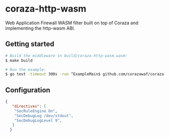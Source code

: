 # coraza-http-wasm

Web Application Firewall WASM filter built on top of Coraza and implementing the http-wasm ABI.

## Getting started

```bash
# Build the middleware in build/coraza-http-wasm.wasm:
$ make build

# Run the example:
$ go test -timeout 300s -run ^ExampleMain$ github.com/corazawaf/coraza-http-wasm
```

## Configuration

```json
{
   "directives": [
    "SecRuleEngine On",
    "SecDebugLog /dev/stdout",
    "SecDebugLogLevel 9",
   ]
  }
```
